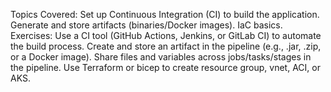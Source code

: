 Topics Covered:
	Set up Continuous Integration (CI) to build the application.
	Generate and store artifacts (binaries/Docker images).
	IaC basics.
Exercises:
	Use a CI tool (GitHub Actions, Jenkins, or GitLab CI) to automate the build process.
	Create and store an artifact in the pipeline (e.g., .jar, .zip, or a Docker image).
	Share files and variables across jobs/tasks/stages in the pipeline.
	Use Terraform or bicep to create resource group, vnet, ACI, or AKS.